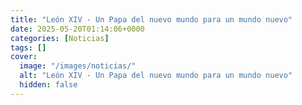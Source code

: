 ```yaml
---
title: "León XIV - Un Papa del nuevo mundo para un mundo nuevo"
date: 2025-05-20T01:14:06+0000
categories: [Noticias]
tags: []
cover:
  image: "/images/noticias/"
  alt: "León XIV - Un Papa del nuevo mundo para un mundo nuevo"
  hidden: false
---
```



